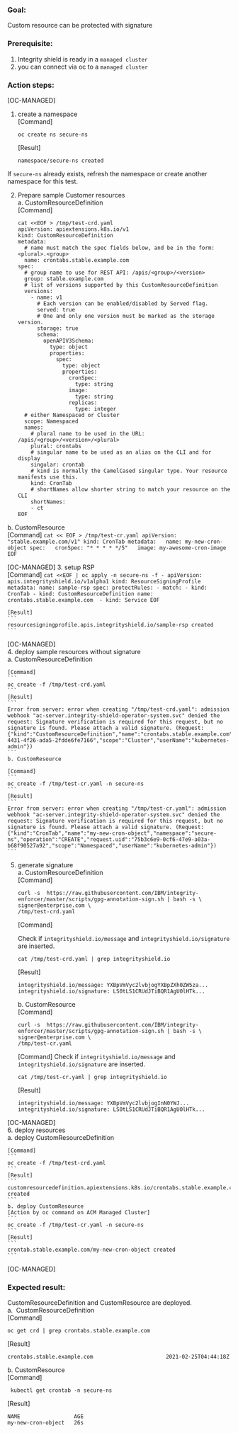 ### Goal:
Custom resource can be protected with signature

### Prerequisite: 
1. Integrity shield is ready in a `managed cluster`
2. you can connect via oc to a `managed cluster`

### Action steps:

[OC-MANAGED]
1. create a namespace  
    [Command]  
    ```
    oc create ns secure-ns 
    ```
    [Result]
    ```
    namespace/secure-ns created
    ```
If `secure-ns` already exists, refresh the namespace or create another namespace for this test.


2. Prepare sample Customer resources  
a. CustomResourceDefinition  
    [Command]  
    ```
    cat <<EOF > /tmp/test-crd.yaml
    apiVersion: apiextensions.k8s.io/v1
    kind: CustomResourceDefinition
    metadata:
      # name must match the spec fields below, and be in the form: <plural>.<group>
      name: crontabs.stable.example.com
    spec:
      # group name to use for REST API: /apis/<group>/<version>
      group: stable.example.com
      # list of versions supported by this CustomResourceDefinition
      versions:
        - name: v1
          # Each version can be enabled/disabled by Served flag.
          served: true
          # One and only one version must be marked as the storage version.
          storage: true
          schema:
            openAPIV3Schema:
              type: object
              properties:
                spec:
                  type: object
                  properties:
                    cronSpec:
                      type: string
                    image:
                      type: string
                    replicas:
                      type: integer
      # either Namespaced or Cluster
      scope: Namespaced
      names:
        # plural name to be used in the URL: /apis/<group>/<version>/<plural>
        plural: crontabs
        # singular name to be used as an alias on the CLI and for display
        singular: crontab
        # kind is normally the CamelCased singular type. Your resource manifests use this.
        kind: CronTab
        # shortNames allow shorter string to match your resource on the CLI
        shortNames:
        - ct
    EOF
    ```

b. CustomResource  
    [Command]
    ```
    cat << EOF > /tmp/test-cr.yaml
    apiVersion: "stable.example.com/v1"
    kind: CronTab
    metadata:
      name: my-new-cron-object
    spec:
      cronSpec: "* * * * */5"
      image: my-awesome-cron-image
    EOF
    ```

[OC-MANAGED]
3. setup RSP  
    [Command]
    ```
    cat <<EOF | oc apply -n secure-ns -f -
    apiVersion: apis.integrityshield.io/v1alpha1
    kind: ResourceSigningProfile
    metadata:
      name: sample-rsp
    spec:
      protectRules:
      - match:
        - kind: CronTab
        - kind: CustomResourceDefinition
          name: crontabs.stable.example.com 
        - kind: Service
    EOF
    ```
    
    [Result]
    ```
    resourcesigningprofile.apis.integrityshield.io/sample-rsp created
    ```
[OC-MANAGED]    
4. deploy sample resources without signature  
    a. CustomResourceDefinition

    [Command]
    ```
    oc create -f /tmp/test-crd.yaml
    ```
    [Result]
    ```
    Error from server: error when creating "/tmp/test-crd.yaml": admission webhook "ac-server.integrity-shield-operator-system.svc" denied the request: Signature verification is required for this request, but no signature is found. Please attach a valid signature. (Request: {"kind":"CustomResourceDefinition","name":"crontabs.stable.example.com","namespace":"","operation":"CREATE","request.uid":"8536c2db-4431-4f26-ada5-2fdde6fe7166","scope":"Cluster","userName":"kubernetes-admin"})
    ```
    b. CustomResource

    [Command]
    ```
    oc create -f /tmp/test-cr.yaml -n secure-ns
    ```
    [Result]
    ```
    Error from server: error when creating "/tmp/test-cr.yaml": admission webhook "ac-server.integrity-shield-operator-system.svc" denied the request: Signature verification is required for this request, but no signature is found. Please attach a valid signature. (Request: {"kind":"CronTab","name":"my-new-cron-object","namespace":"secure-ns","operation":"CREATE","request.uid":"75b3c6e9-0cf6-47e9-a03a-b68f90527a92","scope":"Namespaced","userName":"kubernetes-admin"})
    ```

5. generate signature  
    a. CustomResourceDefinition  
    [Command]
    ```
    curl -s  https://raw.githubusercontent.com/IBM/integrity-enforcer/master/scripts/gpg-annotation-sign.sh | bash -s \
    signer@enterprise.com \
    /tmp/test-crd.yaml
    ```
    [Command]  
    
    Check if `integrityshield.io/message` and  `integrityshield.io/signature` are inserted.
    
    ```
    cat /tmp/test-crd.yaml | grep integrityshield.io
    ```
    [Result]
    ```
    integrityshield.io/message: YXBpVmVyc2lvbjogYXBpZXh0ZW5za...
    integrityshield.io/signature: LS0tLS1CRUdJTiBQR1AgU0lHTk...
    ```

    b. CustomResource  
    [Command] 
    ```
    curl -s  https://raw.githubusercontent.com/IBM/integrity-enforcer/master/scripts/gpg-annotation-sign.sh | bash -s \
    signer@enterprise.com \
    /tmp/test-cr.yaml
    ```
    [Command]
    Check if `integrityshield.io/message` and  `integrityshield.io/signature` are inserted.
    ```
    cat /tmp/test-cr.yaml | grep integrityshield.io
    ```
    [Result]
    ```
    integrityshield.io/message: YXBpVmVyc2lvbjogInN0YWJ...
    integrityshield.io/signature: LS0tLS1CRUdJTiBQR1AgU0lHTk...
    ```
    
[OC-MANAGED]   
6. deploy resources  
    a. deploy CustomResourceDefinition
    
    [Command]
    ```
    oc create -f /tmp/test-crd.yaml
    ```
    [Result]
    ```
    customresourcedefinition.apiextensions.k8s.io/crontabs.stable.example.com created
    ```
    b. deploy CustomResource  
    [Action by oc command on ACM Managed Cluster]
    ```
    oc create -f /tmp/test-cr.yaml -n secure-ns
    ```
    [Result]
    ```
    crontab.stable.example.com/my-new-cron-object created
    ```

[OC-MANAGED]   
### Expected result: 
CustomResourceDefinition and CustomResource are deployed.  
a.  CustomResourceDefinition  
[Command]
```
oc get crd | grep crontabs.stable.example.com
```
[Result]
```
crontabs.stable.example.com                       2021-02-25T04:44:18Z
```
b. CustomResource  
[Command]
```
 kubectl get crontab -n secure-ns
```
[Result]
```
NAME                 AGE
my-new-cron-object   26s
```
